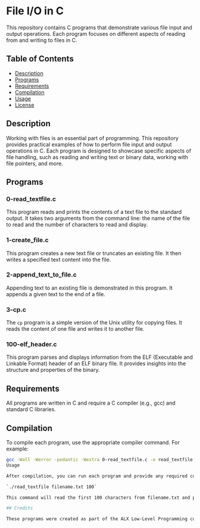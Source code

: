 # File I/O in C

This repository contains C programs that demonstrate various file input and output operations. Each program focuses on different aspects of reading from and writing to files in C.

## Table of Contents

- [Description](#description)
- [Programs](#programs)
- [Requirements](#requirements)
- [Compilation](#compilation)
- [Usage](#usage)
- [License](#license)

## Description

Working with files is an essential part of programming. This repository provides practical examples of how to perform file input and output operations in C. Each program is designed to showcase specific aspects of file handling, such as reading and writing text or binary data, working with file pointers, and more.

## Programs

### 0-read_textfile.c

This program reads and prints the contents of a text file to the standard output. It takes two arguments from the command line: the name of the file to read and the number of characters to read and display.

### 1-create_file.c

This program creates a new text file or truncates an existing file. It then writes a specified text content into the file.

### 2-append_text_to_file.c

Appending text to an existing file is demonstrated in this program. It appends a given text to the end of a file.

### 3-cp.c

The `cp` program is a simple version of the Unix utility for copying files. It reads the content of one file and writes it to another file.

### 100-elf_header.c

This program parses and displays information from the ELF (Executable and Linkable Format) header of an ELF binary file. It provides insights into the structure and properties of the binary.

## Requirements

All programs are written in C and require a C compiler (e.g., gcc) and standard C libraries.

## Compilation

To compile each program, use the appropriate compiler command. For example:

```sh
gcc -Wall -Werror -pedantic -Wextra 0-read_textfile.c -o read_textfile
Usage

After compilation, you can run each program and provide any required command-line arguments. For example:

`./read_textfile filename.txt 100`

This command will read the first 100 characters from filename.txt and print them to the standard output.

## Credits

These programs were created as part of the ALX Low-Level Programming curriculum.


